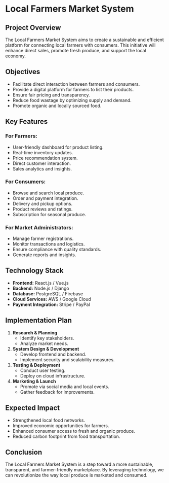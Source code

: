 # **Local Farmers Market System**

## **Project Overview**
The Local Farmers Market System aims to create a sustainable and efficient platform for connecting local farmers with consumers. This initiative will enhance direct sales, promote fresh produce, and support the local economy.

## **Objectives**
- Facilitate direct interaction between farmers and consumers.
- Provide a digital platform for farmers to list their products.
- Ensure fair pricing and transparency.
- Reduce food wastage by optimizing supply and demand.
- Promote organic and locally sourced food.

## **Key Features**
### **For Farmers:**
- User-friendly dashboard for product listing.
- Real-time inventory updates.
- Price recommendation system.
- Direct customer interaction.
- Sales analytics and insights.

### **For Consumers:**
- Browse and search local produce.
- Order and payment integration.
- Delivery and pickup options.
- Product reviews and ratings.
- Subscription for seasonal produce.

### **For Market Administrators:**
- Manage farmer registrations.
- Monitor transactions and logistics.
- Ensure compliance with quality standards.
- Generate reports and insights.

## **Technology Stack**
- **Frontend:** React.js / Vue.js
- **Backend:** Node.js / Django
- **Database:** PostgreSQL / Firebase
- **Cloud Services:** AWS / Google Cloud
- **Payment Integration:** Stripe / PayPal

## **Implementation Plan**
1. **Research & Planning**
   - Identify key stakeholders.
   - Analyze market needs.
2. **System Design & Development**
   - Develop frontend and backend.
   - Implement security and scalability measures.
3. **Testing & Deployment**
   - Conduct user testing.
   - Deploy on cloud infrastructure.
4. **Marketing & Launch**
   - Promote via social media and local events.
   - Gather feedback for improvements.

## **Expected Impact**
- Strengthened local food networks.
- Improved economic opportunities for farmers.
- Enhanced consumer access to fresh and organic produce.
- Reduced carbon footprint from food transportation.

## **Conclusion**
The Local Farmers Market System is a step toward a more sustainable, transparent, and farmer-friendly marketplace. By leveraging technology, we can revolutionize the way local produce is marketed and consumed.
